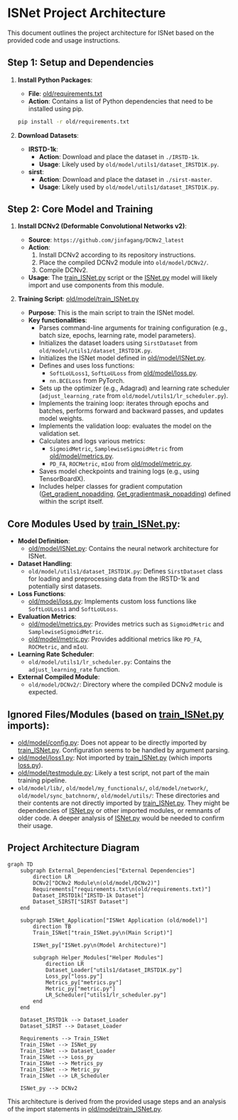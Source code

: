 # ISNet Project Architecture

This document outlines the project architecture for ISNet based on the provided code and usage instructions.

## Step 1: Setup and Dependencies

1.  **Install Python Packages**:
    *   **File**: [old/requirements.txt](cci:7://file:///c:/shirosoralumie648/ISNET-on-jitter/old/requirements.txt:0:0-0:0)
    *   **Action**: Contains a list of Python dependencies that need to be installed using pip.
    ```bash
    pip install -r old/requirements.txt
    ```

2.  **Download Datasets**:
    *   **IRSTD-1k**:
        *   **Action**: Download and place the dataset in `./IRSTD-1k`.
        *   **Usage**: Likely used by `old/model/utils1/dataset_IRSTD1K.py`.
    *   **sirst**:
        *   **Action**: Download and place the dataset in `./sirst-master`.
        *   **Usage**: Likely used by `old/model/utils1/dataset_IRSTD1K.py`.

## Step 2: Core Model and Training

1.  **Install DCNv2 (Deformable Convolutional Networks v2)**:
    *   **Source**: `https://github.com/jinfagang/DCNv2_latest`
    *   **Action**:
        1.  Install DCNv2 according to its repository instructions.
        2.  Place the compiled DCNv2 module into `old/model/DCNv2/`.
        3.  Compile DCNv2.
    *   **Usage**: The [train_ISNet.py](cci:7://file:///c:/shirosoralumie648/ISNET-on-jitter/old/model/train_ISNet.py:0:0-0:0) script or the [ISNet.py](cci:7://file:///c:/shirosoralumie648/ISNET-on-jitter/old/model/ISNet.py:0:0-0:0) model will likely import and use components from this module.

2.  **Training Script**: [old/model/train_ISNet.py](cci:7://file:///c:/shirosoralumie648/ISNET-on-jitter/old/model/train_ISNet.py:0:0-0:0)
    *   **Purpose**: This is the main script to train the ISNet model.
    *   **Key functionalities**:
        *   Parses command-line arguments for training configuration (e.g., batch size, epochs, learning rate, model parameters).
        *   Initializes the dataset loaders using `SirstDataset` from `old/model/utils1/dataset_IRSTD1K.py`.
        *   Initializes the ISNet model defined in [old/model/ISNet.py](cci:7://file:///c:/shirosoralumie648/ISNET-on-jitter/old/model/ISNet.py:0:0-0:0).
        *   Defines and uses loss functions:
            *   `SoftLoULoss1`, `SoftLoULoss` from [old/model/loss.py](cci:7://file:///c:/shirosoralumie648/ISNET-on-jitter/old/model/loss.py:0:0-0:0).
            *   `nn.BCELoss` from PyTorch.
        *   Sets up the optimizer (e.g., Adagrad) and learning rate scheduler (`adjust_learning_rate` from `old/model/utils1/lr_scheduler.py`).
        *   Implements the training loop: iterates through epochs and batches, performs forward and backward passes, and updates model weights.
        *   Implements the validation loop: evaluates the model on the validation set.
        *   Calculates and logs various metrics:
            *   `SigmoidMetric`, `SamplewiseSigmoidMetric` from [old/model/metrics.py](cci:7://file:///c:/shirosoralumie648/ISNET-on-jitter/old/model/metrics.py:0:0-0:0).
            *   `PD_FA`, `ROCMetric`, `mIoU` from [old/model/metric.py](cci:7://file:///c:/shirosoralumie648/ISNET-on-jitter/old/model/metric.py:0:0-0:0).
        *   Saves model checkpoints and training logs (e.g., using TensorBoardX).
        *   Includes helper classes for gradient computation ([Get_gradient_nopadding](cci:2://file:///c:/shirosoralumie648/ISNET-on-jitter/old/model/train_ISNet.py:287:0-319:16), [Get_gradientmask_nopadding](cci:2://file:///c:/shirosoralumie648/ISNET-on-jitter/old/model/train_ISNet.py:320:0-341:17)) defined within the script itself.

## Core Modules Used by [train_ISNet.py](cci:7://file:///c:/shirosoralumie648/ISNET-on-jitter/old/model/train_ISNet.py:0:0-0:0):

*   **Model Definition**:
    *   [old/model/ISNet.py](cci:7://file:///c:/shirosoralumie648/ISNET-on-jitter/old/model/ISNet.py:0:0-0:0): Contains the neural network architecture for ISNet.
*   **Dataset Handling**:
    *   `old/model/utils1/dataset_IRSTD1K.py`: Defines `SirstDataset` class for loading and preprocessing data from the IRSTD-1k and potentially sirst datasets.
*   **Loss Functions**:
    *   [old/model/loss.py](cci:7://file:///c:/shirosoralumie648/ISNET-on-jitter/old/model/loss.py:0:0-0:0): Implements custom loss functions like `SoftLoULoss1` and `SoftLoULoss`.
*   **Evaluation Metrics**:
    *   [old/model/metrics.py](cci:7://file:///c:/shirosoralumie648/ISNET-on-jitter/old/model/metrics.py:0:0-0:0): Provides metrics such as `SigmoidMetric` and `SamplewiseSigmoidMetric`.
    *   [old/model/metric.py](cci:7://file:///c:/shirosoralumie648/ISNET-on-jitter/old/model/metric.py:0:0-0:0): Provides additional metrics like `PD_FA`, `ROCMetric`, and `mIoU`.
*   **Learning Rate Scheduler**:
    *   `old/model/utils1/lr_scheduler.py`: Contains the `adjust_learning_rate` function.
*   **External Compiled Module**:
    *   `old/model/DCNv2/`: Directory where the compiled DCNv2 module is expected.

## Ignored Files/Modules (based on [train_ISNet.py](cci:7://file:///c:/shirosoralumie648/ISNET-on-jitter/old/model/train_ISNet.py:0:0-0:0) imports):

*   [old/model/config.py](cci:7://file:///c:/shirosoralumie648/ISNET-on-jitter/old/model/config.py:0:0-0:0): Does not appear to be directly imported by [train_ISNet.py](cci:7://file:///c:/shirosoralumie648/ISNET-on-jitter/old/model/train_ISNet.py:0:0-0:0). Configuration seems to be handled by argument parsing.
*   [old/model/loss1.py](cci:7://file:///c:/shirosoralumie648/ISNET-on-jitter/old/model/loss1.py:0:0-0:0): Not imported by [train_ISNet.py](cci:7://file:///c:/shirosoralumie648/ISNET-on-jitter/old/model/train_ISNet.py:0:0-0:0) (which imports [loss.py](cci:7://file:///c:/shirosoralumie648/ISNET-on-jitter/old/model/loss.py:0:0-0:0)).
*   [old/model/testmodule.py](cci:7://file:///c:/shirosoralumie648/ISNET-on-jitter/old/model/testmodule.py:0:0-0:0): Likely a test script, not part of the main training pipeline.
*   `old/model/lib/`, `old/model/my_functionals/`, `old/model/network/`, `old/model/sync_batchnorm/`, `old/model/utils/`: These directories and their contents are not directly imported by [train_ISNet.py](cci:7://file:///c:/shirosoralumie648/ISNET-on-jitter/old/model/train_ISNet.py:0:0-0:0). They might be dependencies of [ISNet.py](cci:7://file:///c:/shirosoralumie648/ISNET-on-jitter/old/model/ISNet.py:0:0-0:0) or other imported modules, or remnants of older code. A deeper analysis of [ISNet.py](cci:7://file:///c:/shirosoralumie648/ISNET-on-jitter/old/model/ISNet.py:0:0-0:0) would be needed to confirm their usage.

## Project Architecture Diagram

```mermaid
graph TD
    subgraph External_Dependencies["External Dependencies"]
        direction LR
        DCNv2["DCNv2 Module\n(old/model/DCNv2)"]
        Requirements["requirements.txt\n(old/requirements.txt)"]
        Dataset_IRSTD1k["IRSTD-1k Dataset"]
        Dataset_SIRST["SIRST Dataset"]
    end

    subgraph ISNet_Application["ISNet Application (old/model)"]
        direction TB
        Train_ISNet["train_ISNet.py\n(Main Script)"]
        
        ISNet_py["ISNet.py\n(Model Architecture)"]
        
        subgraph Helper_Modules["Helper Modules"]
            direction LR
            Dataset_Loader["utils1/dataset_IRSTD1K.py"]
            Loss_py["loss.py"]
            Metrics_py["metrics.py"]
            Metric_py["metric.py"]
            LR_Scheduler["utils1/lr_scheduler.py"]
        end
    end

    Dataset_IRSTD1k --> Dataset_Loader
    Dataset_SIRST --> Dataset_Loader
    
    Requirements --> Train_ISNet
    Train_ISNet --> ISNet_py
    Train_ISNet --> Dataset_Loader
    Train_ISNet --> Loss_py
    Train_ISNet --> Metrics_py
    Train_ISNet --> Metric_py
    Train_ISNet --> LR_Scheduler
    
    ISNet_py --> DCNv2
```

This architecture is derived from the provided usage steps and an analysis of the import statements in [old/model/train_ISNet.py](cci:7://file:///c:/shirosoralumie648/ISNET-on-jitter/old/model/train_ISNet.py:0:0-0:0).